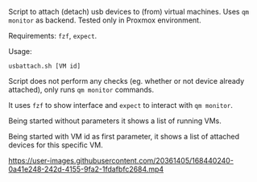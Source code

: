 Script to attach (detach) usb devices to (from) virtual machines. Uses
`qm monitor` as backend. Tested only in Proxmox environment.

Requirements: `fzf`, `expect`.

Usage:

    usbattach.sh [VM id]

Script does not perform any checks (eg. whether or not device already
attached), only runs `qm monitor` commands.

It uses `fzf` to show interface and `expect` to interact with `qm monitor`.

Being started without parameters it shows a list of running VMs.

Being started with VM id as first parameter, it shows a list of attached
devices for this specific VM.

https://user-images.githubusercontent.com/20361405/168440240-0a41e248-242d-4155-9fa2-1fdafbfc2684.mp4
